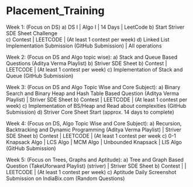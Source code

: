 # Placement_Training
Week 1: (Focus on DS) 
a) DS I | Algo I | 14 Days | LeetCode 
b) Start Striver SDE Sheet Challenge  
c) Contest | LEETCODE | (At least 1 contest per week) 
d) Linked List Implementation Submission (GitHub Submission) | All operations 

Week 2: (Focus on DS and Algo topic wise): 
a) Stack and Queue Based Questions (Aditya Verma Playlist)
b) Striver SDE Sheet b) Contest | LEETCODE | (At least 1 contest per week)
c) Implementation of Stack and Queue (GitHub Submission) 

Week 3: (Focus on DS and Algo Topic Wise and Core Subject): 
a) Binary Search and Binary Heap and Hash Table Based Question (Aditya Verma  Playlist) | Striver SDE Sheet
b) Contest | LEETCODE | (At least 1 contest per week) 
c) Implementation of BS/Heap and Read about complexities (GitHub Submission) d) Striver Core Sheet Start (approx. 14 days to complete)

Week 4: (Focus on DS, Algo Topic Wise and Core Subject): 
a) Recursion, Backtracking and Dynamic Programming (Aditya Verma Playlist) |  Striver SDE Sheet 
b) Contest | LEETCODE | (At least 1 contest per week 
c) 0-1 Knapsack Algo | LCS Algo | MCM Algo | Unbounded Knapsack | LIS Algo  (GitHub Submission) 

Week 5: (Focus on Trees, Graphs and Aptitude): 
a) Tree and Graph Based Question (TakeUforward Playlist) (striver) | Striver SDE Sheet b) Contest | | LEETCODE | (At least 1 contest per week) 
c) Aptitude Daily Screenshot Submission on IndiaBix.com (Random Questions) 
